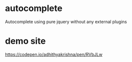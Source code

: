 # autocomplete
  Autocomplete using pure jquery without any external plugins

# demo site
  https://codepen.io/adhithyakrishna/pen/RVbJLw
